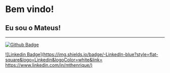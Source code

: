 # Bem vindo!

## Eu sou o Mateus!

--------------------------------------------------------------

[![Github Badge](https://img.shields.io/badge/-Github-000?style=flat-square&logo=Github&logoColor=white&link=LINK_GIT)](https://github.com/mthenrique)

[![Linkedin Badge](https://img.shields.io/badge/-LinkedIn-blue?style=flat-square&logo=Linkedin&logoColor=white&link= https://www.linkedin.com/in/mthenrique/)]( https://www.linkedin.com/in/mthenrique/)

<!--
**mthenrique/mthenrique** is a ✨ _special_ ✨ repository because its `README.md` (this file) appears on your GitHub profile.

Here are some ideas to get you started:

- 🔭 I’m currently working on ...
- 🌱 I’m currently learning ...
- 👯 I’m looking to collaborate on ...
- 🤔 I’m looking for help with ...
- 💬 Ask me about ...
- 📫 How to reach me: ...
- 😄 Pronouns: ...
- ⚡ Fun fact: ...
-->
